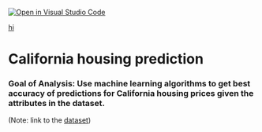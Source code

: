 [![Open in Visual Studio Code](https://open.vscode.dev/badges/open-in-vscode.svg)](vscode://vscode.git/clone?url=https://github.com/minsa110/CaliforniaHousingPrediction.git)

<a href="vscode://vscode.git/clone?url=https://github.com/minsa110/CaliforniaHousingPrediction.git">hi</a>

# California housing prediction
### Goal of Analysis: Use machine learning algorithms to get best accuracy of predictions for California housing prices given the attributes in the dataset.

(Note: link to the [dataset](https://www.kaggle.com/camnugent/california-housing-prices))
